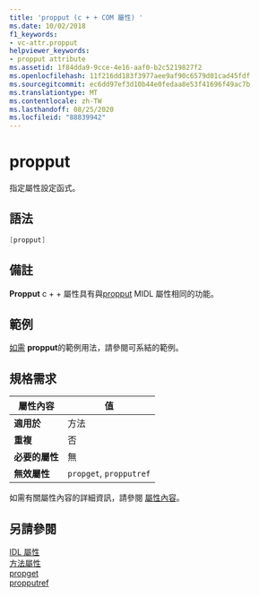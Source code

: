 ```yaml
---
title: 'propput (c + + COM 屬性) '
ms.date: 10/02/2018
f1_keywords:
- vc-attr.propput
helpviewer_keywords:
- propput attribute
ms.assetid: 1f84dda9-9cce-4e16-aaf0-b2c5219827f2
ms.openlocfilehash: 11f216dd183f3977aee9af90c6579d01cad45fdf
ms.sourcegitcommit: ec6dd97ef3d10b44e0fedaa8e53f41696f49ac7b
ms.translationtype: MT
ms.contentlocale: zh-TW
ms.lasthandoff: 08/25/2020
ms.locfileid: "88839942"
---
```

# <a name="propput"></a>propput

指定屬性設定函式。

## <a name="syntax"></a>語法

```cpp
[propput]
```

## <a name="remarks"></a>備註

**Propput** c + + 屬性具有與[propput](/windows/win32/Midl/propput) MIDL 屬性相同的功能。

## <a name="example"></a>範例

[如需](bindable.md) **propput**的範例用法，請參閱可系結的範例。

## <a name="requirements"></a>規格需求

| 屬性內容 | 值 |
|-|-|
|**適用於**|方法|
|**重複**|否|
|**必要的屬性**|無|
|**無效屬性**|`propget`, `propputref`|

如需有關屬性內容的詳細資訊，請參閱 [屬性內容](cpp-attributes-com-net.md#contexts)。

## <a name="see-also"></a>另請參閱

[IDL 屬性](idl-attributes.md)<br/>
[方法屬性](method-attributes.md)<br/>
[propget](propget.md)<br/>
[propputref](propputref.md)
